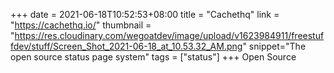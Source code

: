 +++
date = 2021-06-18T10:52:53+08:00
title = "Cachethq"
link = "https://cachethq.io/"
thumbnail = "https://res.cloudinary.com/wegoatdev/image/upload/v1623984911/freestuffdev/stuff/Screen_Shot_2021-06-18_at_10.53.32_AM.png"
snippet="The open source status page system"
tags = ["status"]
+++
Open Source